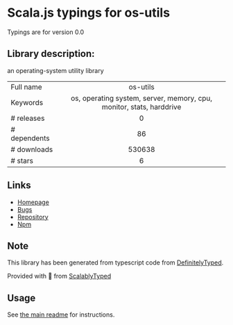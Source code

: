 
# Scala.js typings for os-utils

Typings are for version 0.0

## Library description:
an operating-system utility library

|                    |                 |
| ------------------ | :-------------: |
| Full name          | os-utils |
| Keywords           | os, operating system, server, memory, cpu, monitor, stats, harddrive |
| # releases         | 0 |
| # dependents       | 86 |
| # downloads        | 530638 |
| # stars            | 6 |

## Links
- [Homepage](https://github.com/oscmejia/os-utils#readme)
- [Bugs](https://github.com/oscmejia/os-utils/issues)
- [Repository](https://github.com/oscmejia/os-utils)
- [Npm](https://www.npmjs.com/package/os-utils)
    


## Note
This library has been generated from typescript code from [DefinitelyTyped](https://definitelytyped.org).

Provided with :purple_heart: from [ScalablyTyped](https://github.com/oyvindberg/ScalablyTyped)

## Usage
See [the main readme](../../readme.md) for instructions.


